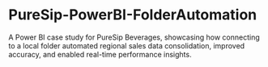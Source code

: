 # PureSip-PowerBI-FolderAutomation
A Power BI case study for PureSip Beverages, showcasing how connecting to a local folder automated regional sales data consolidation, improved accuracy, and enabled real-time performance insights.
